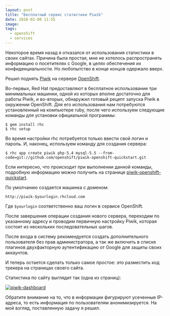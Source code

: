 ```yaml
---
layout: post
title: "Бесплатный сервис статистики Piwik"
date: 2016-02-08 11:55
image: 
tags: 
  - openshift
  - services
---
```


Некоторое время назад я отказался от использования статистики в своих сайтах. Причина была простая, мне не хотелось распространять информацию о посетителях с Google, в целях обеспечения их конфиденциальности. Но любопытство в конце концов одержало вверх.

Решил поднять [Piwik](https://piwik.org/ "Piwik") на сервере [OpenShift](https://www.openshift.com/ "OpenShift: PaaS by Red Hat"). 

Во-первых, Red Hat предоставляют в бесплатное использование три минимальных машинки, одной из которых вполне достаточно для работы Piwik, и во-вторых, обнаружил готовый рецепт запуска Piwik в окружении OpenShift. Для его использования нам потребуются установленный на компьютере ruby, после чего используем следующие команды для установки официальной программы:

    $ gem install rhc
    $ rhc setup

Во время настройки rhc потребуется только ввести свой логин и пароль. И, наконец, используем команду для создания сервера:

    $ rhc app create piwik php-5.4 mysql-5.5 --from-code=git://github.com/openshift/piwik-openshift-quickstart.git

Если интересно, что происходит при выполнении данной команды, подробную информацию можно получить на странице [piwik-openshift-quickstart](https://github.com/openshift/piwik-openshift-quickstart "piwik-openshift-quickstart").

По умолчанию создается машинка с доменом:

    http://piwik-$yourlogin.rhcloud.com

Где `$yourlogin` соответственно ваш логин в сервисе OpenShift.

После завершения операции создания нового сервера, переходим по указанному адресу и проводим первичную настройку Piwik, которая состоит из нескольких последовательных шагов. 

После входа в систему рекомендуется создать дополнительного пользователя без прав администратора, а так же включить в списке плагинов двухфакторную аутентификацию от Google для защиты своих аккаунтов.

И теперь остается сделать только самое простое: это разместить код трекера на страницах своего сайта. 

Статистика по сайту выглядит так (одна из страниц):

[![piwik-dashboard](https://static.juev.org/2016/02/piwik-dashboard.png)](https://static.juev.org/2016/02/piwik-dashboard.png "Piwik Dashboard")

Обратите внимание на то, что в информации фигурируют усеченные IP-адреса, то есть информация по пользователям анонимизируется. На мой взгляд, поставленную задачу я решил.
